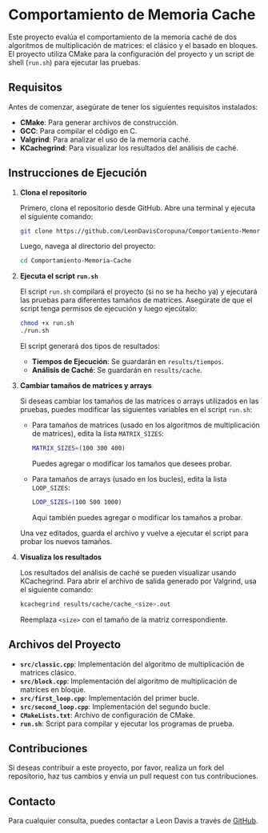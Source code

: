# Comportamiento de Memoria Cache

Este proyecto evalúa el comportamiento de la memoria caché de dos algoritmos de multiplicación de matrices: el clásico y el basado en bloques. El proyecto utiliza CMake para la configuración del proyecto y un script de shell (`run.sh`) para ejecutar las pruebas.

## Requisitos

Antes de comenzar, asegúrate de tener los siguientes requisitos instalados:
- **CMake**: Para generar archivos de construcción.
- **GCC**: Para compilar el código en C.
- **Valgrind**: Para analizar el uso de la memoria caché.
- **KCachegrind**: Para visualizar los resultados del análisis de caché.

## Instrucciones de Ejecución

1. **Clona el repositorio**

   Primero, clona el repositorio desde GitHub. Abre una terminal y ejecuta el siguiente comando:

   ```bash
   git clone https://github.com/LeonDavisCoropuna/Comportamiento-Memoria-Cache.git
   ```

   Luego, navega al directorio del proyecto:

   ```bash
   cd Comportamiento-Memoria-Cache
   ```

2. **Ejecuta el script `run.sh`**

   El script `run.sh` compilará el proyecto (si no se ha hecho ya) y ejecutará las pruebas para diferentes tamaños de matrices. Asegúrate de que el script tenga permisos de ejecución y luego ejecútalo:

   ```bash
   chmod +x run.sh
   ./run.sh
   ```

   El script generará dos tipos de resultados:
   - **Tiempos de Ejecución**: Se guardarán en `results/tiempos`.
   - **Análisis de Caché**: Se guardarán en `results/cache`.

3. **Cambiar tamaños de matrices y arrays**

   Si deseas cambiar los tamaños de las matrices o arrays utilizados en las pruebas, puedes modificar las siguientes variables en el script `run.sh`:

   - Para tamaños de matrices (usado en los algoritmos de multiplicación de matrices), edita la lista `MATRIX_SIZES`:
     ```bash
     MATRIX_SIZES=(100 300 400)
     ```
     Puedes agregar o modificar los tamaños que desees probar.

   - Para tamaños de arrays (usado en los bucles), edita la lista `LOOP_SIZES`:
     ```bash
     LOOP_SIZES=(100 500 1000)
     ```
     Aquí también puedes agregar o modificar los tamaños a probar.

   Una vez editados, guarda el archivo y vuelve a ejecutar el script para probar los nuevos tamaños.

4. **Visualiza los resultados**

   Los resultados del análisis de caché se pueden visualizar usando KCachegrind. Para abrir el archivo de salida generado por Valgrind, usa el siguiente comando:

   ```bash
   kcachegrind results/cache/cache_<size>.out
   ```

   Reemplaza `<size>` con el tamaño de la matriz correspondiente.

## Archivos del Proyecto

- **`src/classic.cpp`**: Implementación del algoritmo de multiplicación de matrices clásico.
- **`src/block.cpp`**: Implementación del algoritmo de multiplicación de matrices en bloque.
- **`src/first_loop.cpp`**: Implementación del primer bucle.
- **`src/second_loop.cpp`**: Implementación del segundo bucle.
- **`CMakeLists.txt`**: Archivo de configuración de CMake.
- **`run.sh`**: Script para compilar y ejecutar los programas de prueba.

## Contribuciones

Si deseas contribuir a este proyecto, por favor, realiza un fork del repositorio, haz tus cambios y envía un pull request con tus contribuciones.

## Contacto

Para cualquier consulta, puedes contactar a Leon Davis a través de [GitHub](https://github.com/LeonDavisCoropuna).